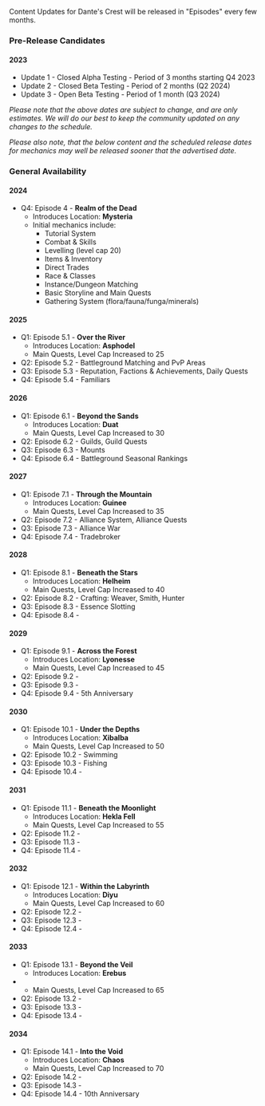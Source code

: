 Content Updates for Dante's Crest will be released in "Episodes" every few months.

### Pre-Release Candidates
####  2023
- Update 1 - Closed Alpha Testing - Period of 3 months starting Q4 2023
- Update 2 - Closed Beta Testing - Period of 2 months (Q2 2024)
- Update 3 - Open Beta Testing - Period of 1 month (Q3 2024)


*Please note that the above dates are subject to change, and are only estimates. We will do our best to keep the community updated on any changes to the schedule.*

*Please also note, that the below content and the scheduled release dates for mechanics may well be released sooner that the advertised date.*


### General Availability
#### 2024

 - Q4: Episode 4 - **Realm of the Dead**
     - Introduces Location: **Mysteria**
	 - Initial mechanics include:
    	 -  Tutorial System
    	 -  Combat & Skills
    	 -  Levelling (level cap 20)
    	 -  Items & Inventory
    	 -  Direct Trades
    	 -  Race & Classes
    	 -  Instance/Dungeon Matching
    	 -  Basic Storyline and Main Quests
    	 -  Gathering System (flora/fauna/funga/minerals)

#### 2025

- Q1: Episode 5.1 - **Over the River**
    - Introduces Location: **Asphodel**
    - Main Quests, Level Cap Increased to 25
- Q2: Episode 5.2 - Battleground Matching and PvP Areas
- Q3: Episode 5.3 - Reputation, Factions & Achievements, Daily Quests
- Q4: Episode 5.4 - Familiars

#### 2026

- Q1: Episode 6.1 - **Beyond the Sands**
    - Introduces Location: **Duat**
    - Main Quests, Level Cap Increased to 30
- Q2: Episode 6.2 - Guilds, Guild Quests
- Q3: Episode 6.3 - Mounts
- Q4: Episode 6.4 - Battleground Seasonal Rankings

#### 2027
- Q1: Episode 7.1 - **Through the Mountain**
    - Introduces Location: **Guinee**
    - Main Quests, Level Cap Increased to 35
- Q2: Episode 7.2 - Alliance System, Alliance Quests
- Q3: Episode 7.3 - Alliance War
- Q4: Episode 7.4 - Tradebroker

#### 2028
- Q1: Episode 8.1 - **Beneath the Stars**
    - Introduces Location: **Helheim**
    - Main Quests, Level Cap Increased to 40
- Q2: Episode 8.2 - Crafting: Weaver, Smith, Hunter
- Q3: Episode 8.3 - Essence Slotting
- Q4: Episode 8.4 -

#### 2029
- Q1: Episode 9.1 - **Across the Forest**
    - Introduces Location: **Lyonesse**
    - Main Quests, Level Cap Increased to 45
- Q2: Episode 9.2 -
- Q3: Episode 9.3 -
- Q4: Episode 9.4 - 5th Anniversary

#### 2030
- Q1: Episode 10.1 - **Under the Depths**
    - Introduces Location: **Xibalba**
    - Main Quests, Level Cap Increased to 50
- Q2: Episode 10.2 - Swimming
- Q3: Episode 10.3 - Fishing
- Q4: Episode 10.4 -

#### 2031
- Q1: Episode 11.1 - **Beneath the Moonlight**
    - Introduces Location: **Hekla Fell**
    - Main Quests, Level Cap Increased to 55
- Q2: Episode 11.2 -
- Q3: Episode 11.3 -
- Q4: Episode 11.4 -

#### 2032
- Q1: Episode 12.1 - **Within the Labyrinth**
    - Introduces Location: **Diyu**
    - Main Quests, Level Cap Increased to 60
- Q2: Episode 12.2 -
- Q3: Episode 12.3 -
- Q4: Episode 12.4 -

#### 2033
- Q1: Episode 13.1  - **Beyond the Veil**
    - Introduces Location: **Erebus**
-  - Main Quests, Level Cap Increased to 65
- Q2: Episode 13.2 -
- Q3: Episode 13.3 -
- Q4: Episode 13.4 -

#### 2034
- Q1: Episode 14.1 - **Into the Void**
    - Introduces Location: **Chaos**
    - Main Quests, Level Cap Increased to 70
- Q2: Episode 14.2 -
- Q3: Episode 14.3 -
- Q4: Episode 14.4 - 10th Anniversary

